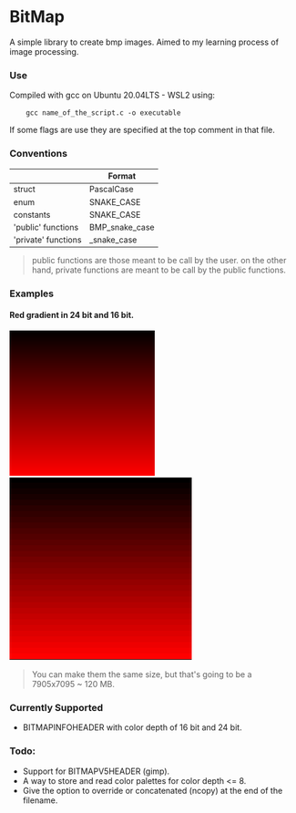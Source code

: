 # BitMap
A simple library to create bmp images. Aimed to my learning process of image processing.

### Use
Compiled with gcc on Ubuntu 20.04LTS - WSL2 using:
```shell
    gcc name_of_the_script.c -o executable
```
If some flags are use they are specified at the top comment in that file.

### Conventions
||Format|
|---|---|
|struct|PascalCase|
|enum|SNAKE_CASE|
|constants|SNAKE_CASE|
|'public' functions|BMP_snake_case|
|'private' functions|_snake_case|

> public functions are those meant to be call by the user.
  on the other hand, private functions are meant to be call
  by the public functions.

### Examples
#### Red gradient in 24 bit and 16 bit.
![red_gradient_24bit_BITMAPINFOHEADER](playground/red_gradient24.bmp)
![red_gradient_16bit_BITMAPINFOHEADER](playground/red_gradient16.bmp)

> You can make them the same size, but that's going to be a 7905x7095 ~ 120 MB.

### Currently Supported
* BITMAPINFOHEADER with color depth of 16 bit and 24 bit.

### Todo:
* Support for BITMAPV5HEADER (gimp).
* A way to store and read color palettes for color depth <= 8.
* Give the option to override or concatenated (ncopy) 
  at the end of the filename.
